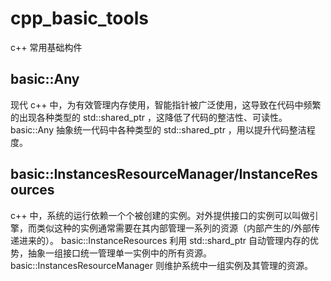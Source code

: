 # cpp_basic_tools
c++ 常用基础构件
## basic::Any
现代 c++ 中，为有效管理内存使用，智能指针被广泛使用，这导致在代码中频繁的出现各种类型的 std::shared_ptr ，这降低了代码的整洁性、可读性。
basic::Any 抽象统一代码中各种类型的 std::shared_ptr ，用以提升代码整洁程度。

## basic::InstancesResourceManager/InstanceResources
c++ 中，系统的运行依赖一个个被创建的实例。对外提供接口的实例可以叫做引擎，而类似这种的实例通常需要在其内部管理一系列的资源（内部产生的/外部传递进来的）。
basic::InstanceResources 利用 std::shard_ptr 自动管理内存的优势，抽象一组接口统一管理单一实例中的所有资源。
basic::InstancesResourceManager 则维护系统中一组实例及其管理的资源。